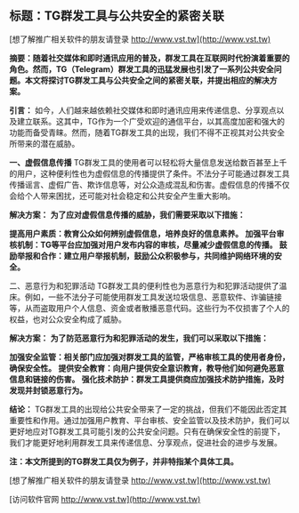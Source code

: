 ## **标题：TG群发工具与公共安全的紧密关联**

[想了解推广相关软件的朋友请登录 http://www.vst.tw](http://www.vst.tw)

**摘要：随着社交媒体和即时通讯应用的普及，群发工具在互联网时代扮演着重要的角色。然而，TG（Telegram）群发工具的迅猛发展也引发了一系列公共安全问题。本文将探讨TG群发工具与公共安全之间的紧密关联，并提出相应的解决方案。**

**引言：**
如今，人们越来越依赖社交媒体和即时通讯应用来传递信息、分享观点以及建立联系。这其中，TG作为一个广受欢迎的通信平台，以其高度加密和强大的功能而备受青睐。然而，随着TG群发工具的出现，我们不得不正视其对公共安全所带来的潜在威胁。

**一、虚假信息传播**
TG群发工具的使用者可以轻松将大量信息发送给数百甚至上千的用户，这种便利性也为虚假信息的传播提供了条件。不法分子可能通过群发工具传播谣言、虚假广告、欺诈信息等，对公众造成混乱和伤害。虚假信息的传播不仅会给个人带来困扰，还可能对社会稳定和公共安全产生重大影响。

**解决方案：**
**为了应对虚假信息传播的威胁，我们需要采取以下措施：**

**提高用户素质：教育公众如何辨别虚假信息，培养良好的信息素养。**
**加强平台审核机制：TG等平台应加强对用户发布内容的审核，尽量减少虚假信息的传播。**
**鼓励举报和合作：建立用户举报机制，鼓励公众积极参与，共同维护网络环境的安全。**

二、恶意行为和犯罪活动
TG群发工具的便利性也为恶意行为和犯罪活动提供了温床。例如，一些不法分子可能使用群发工具发送垃圾信息、恶意软件、诈骗链接等，从而盗取用户个人信息、资金或者散播恶意代码。这些行为不仅损害了个人的权益，也对公众安全构成了威胁。

**解决方案：**
**为了防范恶意行为和犯罪活动的发生，我们可以采取以下措施：**

**加强安全监管：相关部门应加强对群发工具的监管，严格审核工具的使用者身份，确保安全性。**
**提供安全教育：向用户提供安全意识教育，教导他们如何避免恶意信息和链接的伤害。**
**强化技术防护：群发工具提供商应加强技术防护措施，及时发现并封锁恶意行为。**

**结论：**
TG群发工具的出现给公共安全带来了一定的挑战，但我们不能因此否定其重要性和作用。通过加强用户教育、平台审核、安全监管以及技术防护，我们可以更好地应对TG群发工具可能引发的公共安全问题。只有在确保安全性的前提下，我们才能更好地利用群发工具来传递信息、分享观点，促进社会的进步与发展。

**注：本文所提到的TG群发工具仅为例子，并非特指某个具体工具。**

[想了解推广相关软件的朋友请登录 http://www.vst.tw](http://www.vst.tw)


[访问软件官网 http://www.vst.tw](http://www.vst.tw)
